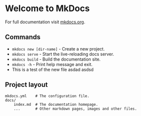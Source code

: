 # Welcome to MkDocs

For full documentation visit [mkdocs.org](https://www.mkdocs.org).

## Commands

* `mkdocs new [dir-name]` - Create a new project.
* `mkdocs serve` - Start the live-reloading docs server.
* `mkdocs build` - Build the documentation site.
* `mkdocs -h` - Print help message and exit.
* This is a test of the new file asdad asdsd

## Project layout

    mkdocs.yml    # The configuration file.
    docs/
        index.md  # The documentation homepage.
        ...       # Other markdown pages, images and other files.
